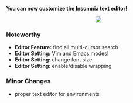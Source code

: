**You can now customize the Insomnia text editor!**

<div style="text-align: center"><img src="/images/blog/farnsworth.gif" /></div>

### Noteworthy

- <b>Editor Feature:</b> find all multi-cursor search
- <b>Editor Setting:</b> Vim and Emacs modes!
- <b>Editor Setting:</b> change font size
- <b>Editor Setting:</b> enable/disable wrapping

### Minor Changes

- proper text editor for environments
